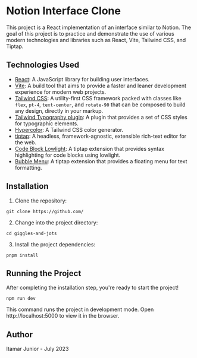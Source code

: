 # Notion Interface Clone

This project is a React implementation of an interface similar to Notion. The goal of this project is to practice and demonstrate the use of various modern technologies and libraries such as React, Vite, Tailwind CSS, and Tiptap.

## Technologies Used

- [React](https://reactjs.org/): A JavaScript library for building user interfaces.
- [Vite](https://vitejs.dev/): A build tool that aims to provide a faster and leaner development experience for modern web projects.
- [Tailwind CSS](https://tailwindcss.com/docs/installation): A utility-first CSS framework packed with classes like `flex`, `pt-4`, `text-center`, and `rotate-90` that can be composed to build any design, directly in your markup.
- [Tailwind Typography plugin](https://tailwindcss.com/docs/typography-plugin): A plugin that provides a set of CSS styles for typographic elements.
- [Hypercolor](https://hypercolor.dev/generator): A Tailwind CSS color generator.
- [tiptap](https://tiptap.dev/installation/react): A headless, framework-agnostic, extensible rich-text editor for the web.
- [Code Block Lowlight](https://tiptap.dev/api/nodes/code-block-lowlight#lowlight): A tiptap extension that provides syntax highlighting for code blocks using lowlight.
- [Bubble Menu](https://tiptap.dev/api/extensions/bubble-menu): A tiptap extension that provides a floating menu for text formatting.

## Installation

1. Clone the repository:

```
git clone https://github.com/
```

2. Change into the project directory:

```
cd giggles-and-jots
```

3. Install the project dependencies:

```
pnpm install
```

## Running the Project

After completing the installation step, you're ready to start the project!

```
npm run dev
```

This command runs the project in development mode. Open http://localhost:5000 to view it in the browser.

## Author

Itamar Junior - July 2023
